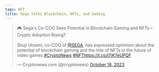 ```yaml
---
tags: NFT
title: Sega Talks Blockchain, NFTs, and Gaming
---
```


<blockquote class="twitter-tweet"><p lang="en" dir="ltr">🎮 Sega&#39;s Co-COO Sees Potential in Blockchain Gaming and NFTs – Crypto Adoption Rising?<br><br>Shuji Utsumi, co-COO of <a href="https://twitter.com/SEGA?ref_src=twsrc%5Etfw">@SEGA</a>, has expressed optimism about the potential of blockchain gaming and the role of NFTs in the future of video games.<a href="https://twitter.com/hashtag/CryptoNews?src=hash&amp;ref_src=twsrc%5Etfw">#CryptoNews</a> <a href="https://twitter.com/hashtag/NFT?src=hash&amp;ref_src=twsrc%5Etfw">#NFT</a><a href="https://t.co/I7jK7eUPQF">https://t.co/I7jK7eUPQF</a></p>&mdash; Cryptonews.com (@cryptonews) <a href="https://twitter.com/cryptonews/status/1713919571030118570?ref_src=twsrc%5Etfw">October 16, 2023</a></blockquote> <script async src="https://platform.twitter.com/widgets.js" charset="utf-8"></script>

